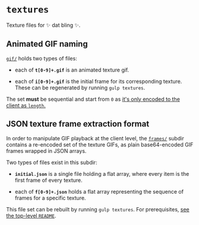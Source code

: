 # `textures`

Texture files for ✨ dat bling ✨.

## Animated GIF naming

[`gif/`](./gif) holds two types of files:

- each of **`t[0-9]+.gif`** is an animated texture gif.

- each of **`i[0-9]+.gif`** is the initial frame for its corresponding texture.
  These can be regenerated by running `gulp textures`.

The set **must** be sequential and start from `0` as [it's only encoded to the client as `length`.](../builder/babel-plugins/bling-count-texture-files.js)

## JSON texture frame extraction format

In order to manipulate GIF playback at the client level, the [`frames/`](./frames) subdir contains a re-encoded set of the texture GIFs, as plain base64-encoded GIF frames wrapped in JSON arrays.

Two types of files exist in this subdir:

- **`initial.json`** is a single file holding a flat array, where every item is the first frame of every texture.

- each of **`f[0-9]+.json`** holds a flat array representing the sequence of frames for a specific texture.

This file set can be rebuilt by running `gulp textures`. For prerequisites, [see the top-level `README`](../README.md#texture-toolkit).
